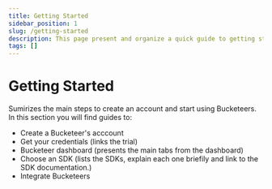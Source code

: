 ```yaml
---
title: Getting Started
sidebar_position: 1
slug: /getting-started
description: This page present and organize a quick guide to getting started with the documentation.
tags: []
---
```


# Getting Started

Sumirizes the main steps to create an account and start using Bucketeers. In this section you will find guides to:

* Create a Bucketeer's acccount
* Get your credentials (links the trial)
* Bucketeer dashboard (presents the main tabs from the dashboard)
* Choose an SDK (lists the SDKs, explain each one briefily and link to the SDK documentation.)
* Integrate Bucketeers

